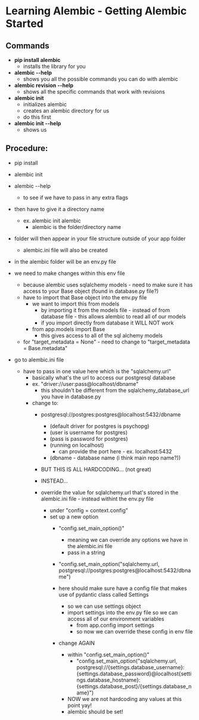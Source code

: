 # Learning Alembic - Getting Alembic Started

## Commands
- **pip install alembic**
    - installs the library for you
- **alembic --help**
    - shows you all the possible commands you can do with alembic
- **alembic revision --help**
    - shows all the specific commands that work with revisions
- **alembic init**
    - initializes alembic
    - creates an alembic directory for us
    - do this first
- **alembic init --help**
    - shows us


## Procedure:
- pip install

- alembic init

- alembic --help
    - to see if we have to pass in any extra flags

- then have to give it a directory name
    - ex. alembic init alembic
        - alembic is the folder/directory name

- folder will then appear in your file structure outside of your app folder
    - alembic.ini file will also be created

- in the alembic folder will be an env.py file

- we need to make changes within this env file
    - because alembic uses sqlalchemy models - need to make sure it has access to your Base object (found in database.py file?)
    - have to import that Base object into the env.py file
        - we want to import this from models
            - by importing it from the models file - instead of from database file - this allows alembic to read all of our models
            - if you import directly from database it WILL NOT work
        - from app.models import Base
            - this gives access to all of the sql alchemy models
    - for "target_metadata = None" - need to change to "target_metadata = Base.metadata"

- go to alembic.ini file
    - have to pass in one value here which is the "sqlalchemy.url"
        - basically what's the url to access our postgresql database
        - ex. "driver://user:pass@localhost/dbname"
            - this shouldn't be different from the sqlalchemy_database_url you have in database.py
        - change to:
            - postgresql://postgres:postgres@localhost:5432/dbname
                - (default driver for postgres is psychopg)
                - (user is username for postgres)
                - (pass is password for postgres)
                - (running on localhost)
                    - can provide the port here - ex. localhost:5432
                - (dbname - database name (i think main repo name?))

            - BUT THIS IS ALL HARDCODING... (not great)
            - INSTEAD...

            - override the value for sqlalchemy.url that's stored in the alembic.ini file - instead withint the env.py file
                - under "config = context.config"
                - set up a new option
                    - "config.set_main_option()"
                        - meaning we can override any options we have in the alembic.ini file
                        - pass in a string
                    - "config.set_main_option("sqlalchemy.url, postgresql://postgres:postgres@localhost:5432/dbname")

                    - here should make sure have a config file that makes use of pydantic class called Settings
                        - so we can use settings object
                        - import settings into the env.py file so we can access all of our environment variables
                            - from app.config import settings
                            - so now we can override these config in env file

                    - change AGAIN
                        - within "config.set_main_option()"
                            - "config.set_main_option("sqlalchemy.url, postgresql://{settings.database_username}:{settings.database_password}@localhost{settings.database_hostname}:{settings.database_post}/{settings.database_name}")
                        - NOW we are not hardcoding any values at this point yay!
                        - alembic should be set!
